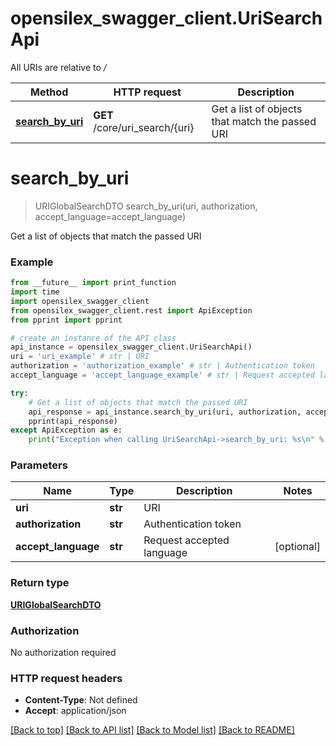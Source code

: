 # opensilex_swagger_client.UriSearchApi

All URIs are relative to */*

Method | HTTP request | Description
------------- | ------------- | -------------
[**search_by_uri**](UriSearchApi.md#search_by_uri) | **GET** /core/uri_search/{uri} | Get a list of objects that match the passed URI

# **search_by_uri**
> URIGlobalSearchDTO search_by_uri(uri, authorization, accept_language=accept_language)

Get a list of objects that match the passed URI

### Example
```python
from __future__ import print_function
import time
import opensilex_swagger_client
from opensilex_swagger_client.rest import ApiException
from pprint import pprint

# create an instance of the API class
api_instance = opensilex_swagger_client.UriSearchApi()
uri = 'uri_example' # str | URI
authorization = 'authorization_example' # str | Authentication token
accept_language = 'accept_language_example' # str | Request accepted language (optional)

try:
    # Get a list of objects that match the passed URI
    api_response = api_instance.search_by_uri(uri, authorization, accept_language=accept_language)
    pprint(api_response)
except ApiException as e:
    print("Exception when calling UriSearchApi->search_by_uri: %s\n" % e)
```

### Parameters

Name | Type | Description  | Notes
------------- | ------------- | ------------- | -------------
 **uri** | **str**| URI | 
 **authorization** | **str**| Authentication token | 
 **accept_language** | **str**| Request accepted language | [optional] 

### Return type

[**URIGlobalSearchDTO**](URIGlobalSearchDTO.md)

### Authorization

No authorization required

### HTTP request headers

 - **Content-Type**: Not defined
 - **Accept**: application/json

[[Back to top]](#) [[Back to API list]](../README.md#documentation-for-api-endpoints) [[Back to Model list]](../README.md#documentation-for-models) [[Back to README]](../README.md)

